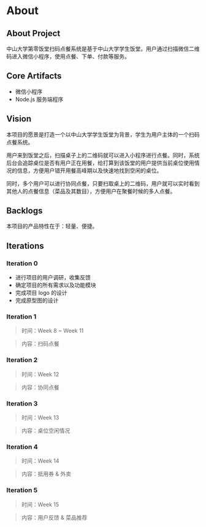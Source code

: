 # About

## About Project

中山大学第零饭堂扫码点餐系统是基于中山大学学生饭堂。用户通过扫描微信二维码进入微信小程序，使用点餐、下单、付款等服务。

## Core Artifacts

+ 微信小程序
+ Node.js 服务端程序

## Vision

本项目的愿景是打造一个以中山大学学生饭堂为背景，学生为用户主体的一个扫码点餐系统。

用户来到饭堂之后，扫描桌子上的二维码就可以进入小程序进行点餐。同时，系统后台会追踪桌位是否有用户正在用餐，给打算到该饭堂的用户提供当前桌位使用情况的信息，方便用户错开用餐高峰期以及快速地找到空闲的桌位。

同时，多个用户可以进行协同点餐，只要扫取桌上的二维码，用户就可以实时看到其他人的点餐信息（菜品及其数目），方便用户在聚餐时候的多人点餐。

## Backlogs

本项目的产品特性在于：轻量、便捷。

## Iterations

### Iteration 0

+ 进行项目的用户调研，收集反馈
+ 确定项目的所有需求以及功能模块
+ 完成项目 logo 的设计
+ 完成原型图的设计

### Iteration 1

> 时间：Week 8 ~ Week 11

> 内容：扫码点餐

### Iteration 2

> 时间：Week 12

> 内容：协同点餐

### Iteration 3

> 时间：Week 13

> 内容：桌位空闲情况

### Iteration 4

> 时间：Week 14

> 内容：抵用券 & 外卖

### Iteration 5

> 时间：Week 15

> 内容：用户反馈 & 菜品推荐
